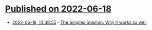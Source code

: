 # [Published on 2022-06-18](index.md)

* [2022-06-18, 14:38:55](https://news.ycombinator.com/item?id=31790162) - [The Simplex Solution: Why it works so well](https://www.technologyreview.com/2003/06/01/101881/the-simplex-solution/)
